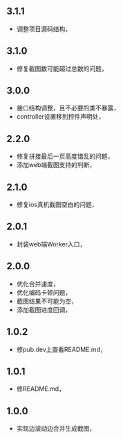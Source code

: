 

## 3.1.1

- 调整项目源码结构，

## 3.1.0

- 修复截图数可能超过总数的问题，

## 3.0.0

- 接口结构调整，且不必要的类不暴露，
- controller设置移到控件声明处，

## 2.2.0

- 修复拼接最后一页高度错乱的问题，
- 添加web端截图支持的判断，

## 2.1.0

- 修复ios真机截图空白的问题，

## 2.0.1

- 封装web端Worker入口，

## 2.0.0

- 优化合并速度，
- 优化编码卡顿问题，
- 截图结果不可能为空，
- 添加截图进度回调，

## 1.0.2

-  修pub.dev上查看README.md，

## 1.0.1

-  修README.md，

## 1.0.0

-  实现边滚动边合并生成截图，
